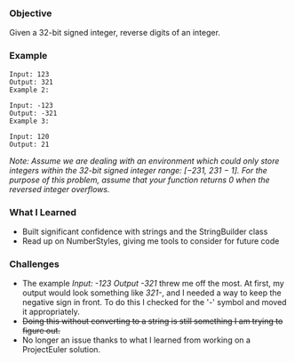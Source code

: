 ### Objective
Given a 32-bit signed integer, reverse digits of an integer.

### Example
```
Input: 123
Output: 321
Example 2:

Input: -123
Output: -321
Example 3:

Input: 120
Output: 21
```
*Note: Assume we are dealing with an environment which could only store integers within the 32-bit signed integer range: [−231,  231 − 1]. 
For the purpose of this problem, assume that your function returns 0 when the reversed integer overflows.*

### What I Learned
- Built significant confidence with strings and the StringBuilder class
- Read up on NumberStyles, giving me tools to consider for future code

### Challenges
- The example *Input: -123 Output -321* threw me off the most. At first, my output would look something like *321-*, and I needed a way
to keep the negative sign in front. To do this I checked for the '-' symbol and moved it appropriately. 
- ~~Doing this without converting to a string is still something I am trying to figure out.~~
- No longer an issue thanks to what I learned from working on a ProjectEuler solution.
